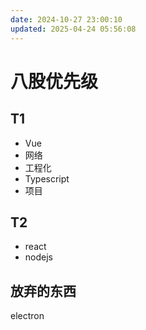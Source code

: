 ```yaml
---
date: 2024-10-27 23:00:10
updated: 2025-04-24 05:56:08
---
```

# 八股优先级

## T1

- Vue
- 网络
- 工程化
- Typescript
- 项目

## T2

- react
- nodejs


## 放弃的东西

electron